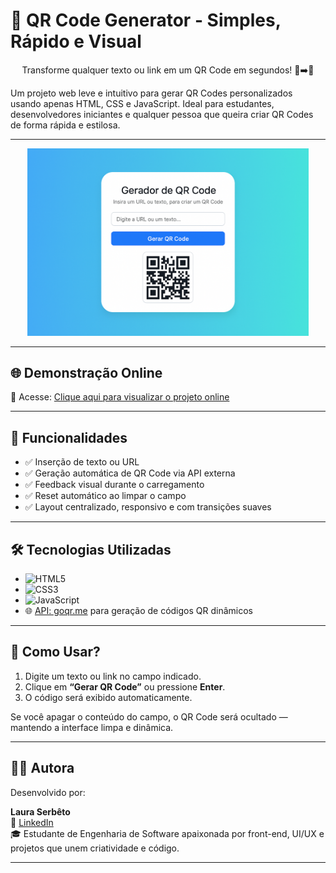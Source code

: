# 📲 QR Code Generator - Simples, Rápido e Visual

<p align="center">
  Transforme qualquer texto ou link em um QR Code em segundos! 🔗➡️🧩
</p>

Um projeto web leve e intuitivo para gerar QR Codes personalizados usando apenas HTML, CSS e JavaScript. Ideal para estudantes, desenvolvedores iniciantes e qualquer pessoa que queira criar QR Codes de forma rápida e estilosa.

---

<p align="center">
  <img src="img/tela1.png" alt="Tela do projeto QR Code Generator" width="450px">
</p>

---

## 🌐 Demonstração Online

🔗 Acesse: [Clique aqui para visualizar o projeto online](https://qrcode-generator-vjeg.vercel.app/)  

---

## 🚀 Funcionalidades

- ✅ Inserção de texto ou URL
- ✅ Geração automática de QR Code via API externa
- ✅ Feedback visual durante o carregamento
- ✅ Reset automático ao limpar o campo
- ✅ Layout centralizado, responsivo e com transições suaves

---

## 🛠️ Tecnologias Utilizadas

- ![HTML5](https://img.shields.io/badge/HTML5-%23E34F26.svg?style=for-the-badge&logo=html5&logoColor=white)
- ![CSS3](https://img.shields.io/badge/CSS3-%231572B6.svg?style=for-the-badge&logo=css3&logoColor=white)
- ![JavaScript](https://img.shields.io/badge/JavaScript-%23F7DF1E.svg?style=for-the-badge&logo=javascript&logoColor=black)
- 🌐 [API: goqr.me](https://goqr.me/api/) para geração de códigos QR dinâmicos

---

## 🧭 Como Usar?

1. Digite um texto ou link no campo indicado.
2. Clique em **“Gerar QR Code”** ou pressione **Enter**.
3. O código será exibido automaticamente.

Se você apagar o conteúdo do campo, o QR Code será ocultado — mantendo a interface limpa e dinâmica.

---

## 👩‍💻 Autora

Desenvolvido por:

**Laura Serbêto**  
🔗 [LinkedIn](https://www.linkedin.com/in/lauraserbeto)  
🎓 Estudante de Engenharia de Software apaixonada por front-end, UI/UX e projetos que unem criatividade e código.

---

